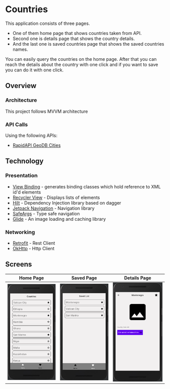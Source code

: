 # Countries
This application consists of three pages. 
- One of them home page that shows countries taken from API. 
- Second one is details page that shows the country details. 
- And the last one is saved countries page that shows the saved countries names.

You can easily query the countries on the home page. After that you can reach the details about the country with one click and if you want to save you can do it with one click.


## Overview
### Architecture
This project follows MVVM architecture

### API Calls
Using the following APIs:
- [RapidAPI GeoDB Cities](https://rapidapi.com/wirefreethought/api/geodb-cities)



## Technology
### Presentation
- [View Binding](https://developer.android.com/topic/libraries/view-binding) - generates binding classes which hold reference to XML id'd elements
- [Recycler View](https://developer.android.com/reference/kotlin/androidx/recyclerview/widget/RecyclerView) - Displays lists of elements
- [Hilt](https://dagger.dev/hilt/) - Dependency Injection library based on dagger
- [Jetpack Navigation](https://developer.android.com/guide/navigation/navigation-getting-started) - Navigation library
- [SafeArgs](https://developer.android.com/guide/navigation/navigation-getting-started#ensure_type-safety_by_using_safe_args) - Type safe navigation
- [Glide](https://github.com/bumptech/glide) - An image loading and caching library

### Networking
- [Retrofit](https://square.github.io/retrofit/) - Rest Client
- [OkHttp](https://square.github.io/okhttp/) - Http Client



## Screens
Home Page             |  Saved Page |  Details Page
:-------------------------:|:-------------------------:|:-------------------------:
![](https://github.com/busrakizilaslan/Countries/blob/master/screenshots/home.png)|![](https://github.com/busrakizilaslan/Countries/blob/master/screenshots/saved.png)|![](https://github.com/busrakizilaslan/Countries/blob/master/screenshots/details.png)

